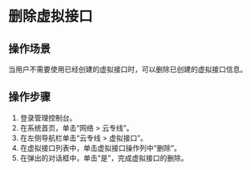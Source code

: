 # 删除虚拟接口<a name="zh-cn_topic_0166140217"></a>

## 操作场景<a name="section61171222"></a>

当用户不需要使用已经创建的虚拟接口时，可以删除已创建的虚拟接口信息。

## 操作步骤<a name="section13670090"></a>

1.  登录管理控制台。
2.  在系统首页，单击“网络 \> 云专线”。
3.  在左侧导航栏单击“云专线 \> 虚拟接口”。
4.  在虚拟接口列表中，单击虚拟接口操作列中“删除”。
5.  在弹出的对话框中，单击“是”，完成虚拟接口的删除。

